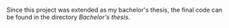 Since this project was extended as my bachelor's thesis, the final code can be found in the directory *Bachelor's thesis*.
